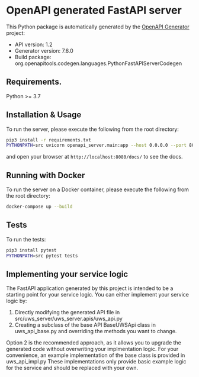 # OpenAPI generated FastAPI server

This Python package is automatically generated by the [OpenAPI Generator](https://openapi-generator.tech) project:

- API version: 1.2
- Generator version: 7.6.0
- Build package: org.openapitools.codegen.languages.PythonFastAPIServerCodegen

## Requirements.

Python >= 3.7

## Installation & Usage

To run the server, please execute the following from the root directory:

```bash
pip3 install -r requirements.txt
PYTHONPATH=src uvicorn openapi_server.main:app --host 0.0.0.0 --port 8080
```

and open your browser at `http://localhost:8080/docs/` to see the docs.

## Running with Docker

To run the server on a Docker container, please execute the following from the root directory:

```bash
docker-compose up --build
```

## Tests

To run the tests:

```bash
pip3 install pytest
PYTHONPATH=src pytest tests
```

## Implementing your service logic

The FastAPI application generated by this project is intended to be a starting point for your service logic.
You can either implement your service logic by:

1. Directly modifying the generated API file in src/uws_server/uws_server.apis/uws_api.py
2. Creating a subclass of the base API BaseUWSApi class in uws_api_base.py and overriding the methods you want to change.

Option 2 is the recommended approach, as it allows you to upgrade the generated code without overwriting your implmentation logic.
For your convenience, an example implementation of the base class is provided in uws_api_impl.py These implementations only provide basic example logic for the service and should be replaced with your own.

